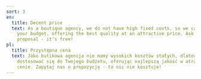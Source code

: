 ```yaml
---
sort: 3
en:
  title: Decent price
  text: As a boutique agency, we do not have high fixed costs, so we can adapt to
    your budget, offering the best quality at an attractive price. Ask us for a
    proposal - it's free!
pl:
  title: Przystępna cena
  text: Jako butikowa agencja nie mamy wysokich kosztów stałych, dlatego możemy
    dostosować się do Twojego budżetu, oferując najlepszą jakość w atrakcyjnej
    cenie. Zapytaj nas o propozycję - to nic nie kosztuje!
---
```

